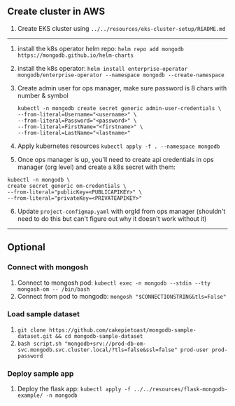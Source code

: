 

## Create cluster in AWS

1. Create EKS cluster using `../../resources/eks-cluster-setup/README.md`

---

1. install the k8s operator helm repo: `helm repo add mongodb https://mongodb.github.io/helm-charts`
2. install the k8s operator: `helm install enterprise-operator mongodb/enterprise-operator --namespace mongodb --create-namespace`
3. Create admin user for ops manager, make sure password is 8 chars with number & symbol
    ```
    kubectl -n mongodb create secret generic admin-user-credentials \
    --from-literal=Username="<username>" \
    --from-literal=Password="<password>" \
    --from-literal=FirstName="<firstname>" \
    --from-literal=LastName="<lastname>"
    ```
 
4. Apply kubernetes resources `kubectl apply -f . --namespace mongodb`
5. Once ops manager is up, you'll need to create api credentials in ops manager (org level) and create a k8s secret with them:
```
kubectl -n mongodb \
create secret generic om-credentials \
--from-literal="publicKey=<PUBLICAPIKEY>" \
--from-literal="privateKey=<PRIVATEAPIKEY>"
```
6. Update `project-configmap.yaml` with orgId from ops manager (shouldn't need to do this but can't figure out why it doesn't work without it)

---

## Optional

### Connect with mongosh
1. Connect to mongosh pod: `kubectl exec -n mongodb --stdin --tty mongosh-om -- /bin/bash`
2. Connect from pod to mongodb: `mongosh "$CONNECTIONSTRING&tls=False"`

### Load sample dataset
1. `git clone https://github.com/cakepietoast/mongodb-sample-dataset.git && cd mongodb-sample-dataset`
2. `bash script.sh "mongodb+srv://prod-db-om-svc.mongodb.svc.cluster.local/?tls=false&ssl=false" prod-user prod-password`

### Deploy sample app
1.  Deploy the flask app: `kubectl apply -f ../../resources/flask-mongodb-example/ -n mongodb`
